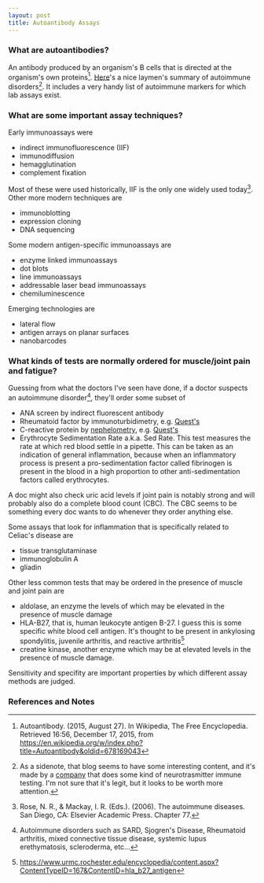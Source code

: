 ```yaml
---
layout: post
title: Autoantibody Assays 
---
```


### What are autoantibodies?
An antibody produced by an organism's B cells that is directed at the organism's own proteins[^aab_wikipedia]. [Here](https://neuroendoimmune.wordpress.com/2013/04/16/horror-autotoxicus-the-story-of-autoimmunity/)'s a nice laymen's summary of autoimmune disorders[^neuroimmune_company_note]. It includes a very handy list of autoimmune markers for which lab assays exist. 

### What are some important assay techniques?

Early immunoassays were

* indirect immunofluorescence (IIF)
* immunodiffusion
* hemagglutination
* complement fixation

Most of these were used historically, IIF is the only one widely used today[^chap_77]. Other more modern techniques are 

* immunoblotting
* expression cloning
* DNA sequencing

Some modern antigen-specific immunoassays are

* enzyme linked immunoassays
* dot blots
* line immunoassays
* addressable laser bead immunoassays
* chemiluminescence

Emerging technologies are

* lateral flow
* antigen arrays on planar surfaces
* nanobarcodes

### What kinds of tests are normally ordered for muscle/joint pain and fatigue?

Guessing from what the doctors I've seen have done, if a doctor suspects an autoimmune disorder[^list_of_ai_diseases], they'll order some subset of 

* ANA screen by indirect fluorescent antibody
* Rheumatoid factor by immunoturbidimetry, e.g. [Quest's](http://www.questdiagnostics.com/testcenter/TestDetail.action?ntc=4418)
* C-reactive protein by [nephelometry](https://en.wikipedia.org/wiki/Nephelometry_(medicine)), e.g. [Quest's](http://www.questdiagnostics.com/testcenter/BUOrderInfo.action?tc=4420&labCode=DAL)
* Erythrocyte Sedimentation Rate a.k.a. Sed Rate. This test measures the rate at which red blood settle in a pipette. This can be taken as an indication of general inflammation, because when an inflammatory process is present a pro-sedimentation factor called fibrinogen is present in the blood in a high proportion to other anti-sedimentation factors called erythrocytes.

A doc might also check uric acid levels if joint pain is notably strong and will probably also do a complete blood count (CBC). The CBC seems to be something every doc wants to do whenever they order anything else.

Some assays that look for inflammation that is specifically related to Celiac's disease are

* tissue transglutaminase
* immunoglobulin A 
* gliadin

Other less common tests that may be ordered in the presence of muscle and joint pain are

* aldolase, an enzyme the levels of which may be elevated in the presence of muscle damage
* HLA-B27, that is, human leukocyte antigen B-27. I guess this is some specific white blood cell antigen. It's thought to be present in ankylosing spondylitis, juvenile arthritis, and reactive arthritis[^hla-b27-page]
* creatine kinase, another enzyme which may be at elevated levels in the presence of muscle damage.

Sensitivity and specifity are important properties by which different assay methods are judged.

### References and Notes
[^aab_wikipedia]: Autoantibody. (2015, August 27). In Wikipedia, The Free Encyclopedia. Retrieved 16:56, December 17, 2015, from https://en.wikipedia.org/w/index.php?title=Autoantibody&oldid=678169043
[^neuroimmune_company_note]: As a sidenote, that blog seems to have some interesting content, and it's made by a [company](https://www.neurorelief.com/?p=home) that does some kind of neurotrasmitter immune testing. I'm not sure that it's legit, but it looks to be worth more attention. 
[^chap_77]: Rose, N. R., & Mackay, I. R. (Eds.). (2006). The autoimmune diseases. San Diego, CA: Elsevier Academic Press. Chapter 77.
[^list_of_ai_diseases]: Autoimmune disorders such as SARD, Sjogren's Disease, Rheumatoid arthritis, mixed connective tissue disease, systemic lupus erethymatosis, scleroderma, etc...
[^hla-b27-page]: https://www.urmc.rochester.edu/encyclopedia/content.aspx?ContentTypeID=167&ContentID=hla_b27_antigen

